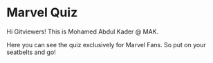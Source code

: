 # Marvel Quiz
Hi Gitviewers! This is Mohamed Abdul Kader @ MAK.

Here you can see the quiz exclusively for Marvel Fans. So put on your seatbelts and go!

